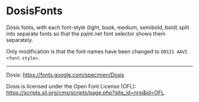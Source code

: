 # DosisFonts

Dosis fonts, with each font-style (light, book, medium, semibold, bold) split into separate fonts so that the paint.net font selector shows them separately.

Only modification is that the font names have been changed to `DOSIS AAVI <font-style>`.

---------

Dosis: https://fonts.google.com/specimen/Dosis

Dosis is licensed under the Open Font License (OFL): https://scripts.sil.org/cms/scripts/page.php?site_id=nrsi&id=OFL

